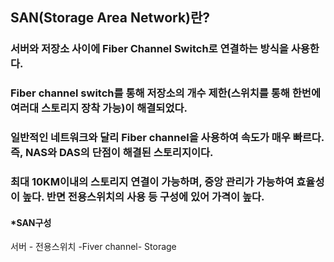 ## SAN(Storage Area Network)란?
### 서버와 저장소 사이에 Fiber Channel Switch로 연결하는 방식을 사용한다.
### Fiber channel switch를 통해 저장소의 개수 제한(스위치를 통해 한번에 여러대 스토리지 장착 가능)이 해결되었다.
### 일반적인 네트워크와 달리 Fiber channel을 사용하여 속도가 매우 빠르다. 즉, NAS와 DAS의 단점이 해결된 스토리지이다.
### 최대 10KM이내의 스토리지 연결이 가능하며, 중앙 관리가 가능하여 효율성이 높다. 반면 전용스위치의 사용 등 구성에 있어 가격이 높다.

#### *SAN구성
서버 - 전용스위치 -Fiver channel- Storage
